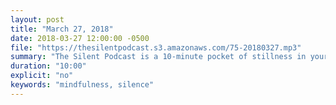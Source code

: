 ```yaml
---
layout: post
title: "March 27, 2018"
date: 2018-03-27 12:00:00 -0500
file: "https://thesilentpodcast.s3.amazonaws.com/75-20180327.mp3"
summary: "The Silent Podcast is a 10-minute pocket of stillness in your day. Listen to it at a set time every day, in the middle of a busy commute, or when you simply need a break from all of the hustle and bustle of distraction around you."
duration: "10:00"
explicit: "no"
keywords: "mindfulness, silence"
---
```

